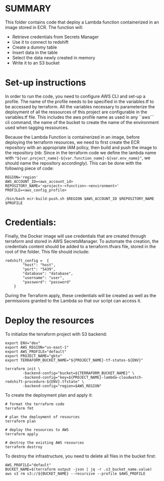 # SUMMARY

This folder contains code that deploy a Lambda function containerized in an image stored in ECR. The function will:

- Retrieve credentials from Secrets Manager
- Use it to connect to redshift
- Create a dummy table
- Insert data in the table
- Select the data newly created in memory
- Write it to an S3 bucket

# Set-up instructions

In order to run the code, you need to configure AWS CLI and set-up a profile. The name of the profile needs to be specified in the variables.tf to be accessed by terraform. All the variables necessary to parameterize the deployment of all the ressources of this project are configurable in the variables.tf file. This includes the aws profile name as used in any ``aws``` cli command, the name of the bucket to create the name of the environment used when tagging ressources.

Because the Lambda Function is containerized in an image, before deploying the terraform resources, we need to first create the ECR repository with an appropriate IAM policy, then build and push the image to the repository (nb: Since in the terraform code we define the lambda name with `"${var.project_name}-${var.function_name}-${var.env_name}"`, we should name the repository accordingly). This can be done with the following piece of code:

```
REGION='region'
AWS_ACCOUNT_ID=<aws_account_id>
REPOSITORY_NAME='<project>-<function>-<environment>'
PROFILE=<aws_config_profile>

/bin/bash ecr-build-push.sh $REGION $AWS_ACCOUNT_ID $REPOSITORY_NAME $PROFILE
```

# Credentials:

Finally, the Docker image will use credentials that are created through terraform and stored in AWS SecretsManager. To automate the creation, the credentials content should be added to a terraform.tfvars file, stored in the root of the folder. This file should include:

```
redshift_config =  {
        "host": "host",
        "port": "5439",
        "database": "database",
        "username": "user",
        "password": "password"
    }
```

During the Terraform apply, these credentials will be created as well as the permissions granted to the Lambda so that our script can access it.

# Deploy the resources

To initialize the terraform project with S3 backend:

```
export ENV="dev"
export AWS_REGION="us-east-1"
export AWS_PROFILE="default"
export PROJECT_NAME="gbto"
export TERRAFORM_BUCKET_NAME="${PROJECT_NAME}-tf-states-${ENV}"

terraform init \
        -backend-config="bucket=${TERRAFORM_BUCKET_NAME}" \
        -backend-config="key=${PROJECT_NAME}-lambda-cloudwatch-redshift-procedure-${ENV}.tfstate" \
        -backend-config="region=$AWS_REGION"
```

To create the deployment plan and apply it:

```
# format the terraform code
terraform fmt

# plan the deployment of resources
terraform plan

# deploy the resources to AWS
terraform apply

# destroy the existing AWS resources
terraform destroy
```

To destroy the infrastructure, you need to delete all files in the bucket first:

```
AWS_PROFILE="default"
BUCKET_NAME=$(terraform output -json | jq -r .s3_bucket_name.value)
aws s3 rm s3://${BUCKET_NAME} --recursive --profile $AWS_PROFILE
```
